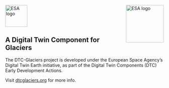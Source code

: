 <img src="https://dtcglaciers.org/_static/ESA_logo.svg" alt="ESA logo" height="70"> <img src="https://dtcglaciers.org/_images/dtcg_dalle_small.jpg" alt="ESA logo"  height="120" align="right"> 

## A Digital Twin Component for Glaciers

The DTC-Glaciers project is developed under the European Space Agency’s Digital Twin Earth initiative, as part of the Digital Twin Components (DTC) Early Development Actions.

Visit [dtcglaciers.org](https://dtcglaciers.org) for more info.


<!--

**Here are some ideas to get you started:**

🙋‍♀️ A short introduction - what is your organization all about?
🌈 Contribution guidelines - how can the community get involved?
👩‍💻 Useful resources - where can the community find your docs? Is there anything else the community should know?
🍿 Fun facts - what does your team eat for breakfast?
🧙 Remember, you can do mighty things with the power of [Markdown](https://docs.github.com/github/writing-on-github/getting-started-with-writing-and-formatting-on-github/basic-writing-and-formatting-syntax)
-->
